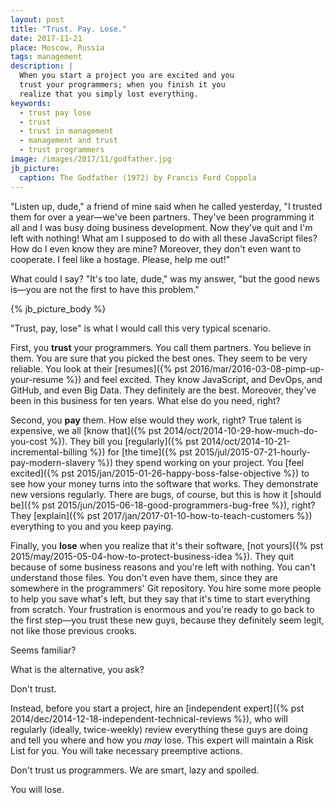 ```yaml
---
layout: post
title: "Trust. Pay. Lose."
date: 2017-11-21
place: Moscow, Russia
tags: management
description: |
  When you start a project you are excited and you
  trust your programmers; when you finish it you
  realize that you simply lost everything.
keywords:
  - trust pay lose
  - trust
  - trust in management
  - management and trust
  - trust programmers
image: /images/2017/11/godfather.jpg
jb_picture:
  caption: The Godfather (1972) by Francis Ford Coppola
---
```


"Listen up, dude," a friend of mine said when he called yesterday, "I trusted them
for over a year&mdash;we've been partners. They've been programming it all
and I was busy doing business development. Now they've quit and
I'm left with nothing! What am I supposed to do with all these
JavaScript files? How do I even know they are mine? Moreover, they don't even
want to cooperate. I feel like a hostage. Please, help me out!"

What could I say? "It's too late, dude," was my answer, "but the
good news is&mdash;you are not the first to have this problem."

<!--more-->

{% jb_picture_body %}

"Trust, pay, lose" is what I would call this very typical scenario.

First, you **trust** your programmers. You call them partners.
You believe in them. You are sure that you picked the best ones. They seem
to be very reliable. You look at their
[resumes]({% pst 2016/mar/2016-03-08-pimp-up-your-resume %}) and feel excited. They
know JavaScript, and DevOps, and GitHub, and even Big Data. They definitely
are the best. Moreover, they've been in this business for ten years. What else
do you need, right?

Second, you **pay** them. How else would they work, right? True talent
is expensive, we all [know that]({% pst 2014/oct/2014-10-29-how-much-do-you-cost %}).
They bill you [regularly]({% pst 2014/oct/2014-10-21-incremental-billing %})
for [the time]({% pst 2015/jul/2015-07-21-hourly-pay-modern-slavery %}) they
spend working on your project. You
[feel excited]({% pst 2015/jan/2015-01-26-happy-boss-false-objective %})
to see how your money
turns into the software that works. They
demonstrate new versions regularly. There are bugs, of course, but this is how it
[should be]({% pst 2015/jun/2015-06-18-good-programmers-bug-free %}),
right? They [explain]({% pst 2017/jan/2017-01-10-how-to-teach-customers %})
everything to you and you keep paying.

Finally, you **lose** when you realize that it's their software,
[not yours]({% pst 2015/may/2015-05-04-how-to-protect-business-idea %}).
They quit because of some business reasons and you're left with nothing.
You can't understand those files. You don't even have them, since they
are somewhere in the programmers' Git repository. You hire some more people
to help you save what's left, but they say that it's time to start
everything from scratch. Your frustration is enormous and you're ready
to go back to the first step&mdash;you trust these new guys, because they
definitely seem legit, not like those previous crooks.

Seems familiar?

What is the alternative, you ask?

Don't trust.

Instead, before you start a project, hire an
[independent expert]({% pst 2014/dec/2014-12-18-independent-technical-reviews %}),
who will regularly (ideally, twice-weekly) review everything
these guys are doing and tell you where and how you _may_ lose.
This expert will maintain a Risk List for you. You will take necessary
preemptive actions.

Don't trust us programmers. We are smart, lazy and spoiled.

You will lose.
